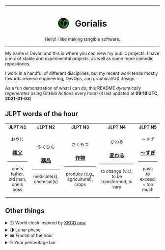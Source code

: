 ***

<h1 align="center">
<sub>
    <img src="readme/resources/avatar.png" height="36">
</sub>
&nbsp;
Gorialis
</h1>
<p align="center">
Hello! I like making tangible software.
</p>

***

My name is Devon and this is where you can view my public projects. I have a mix of stable and experimental projects, as well as some more comedic repositories.

I work in a handful of different disciplines, but my recent work tends mostly towards reverse engineering, DevOps, and graphical/UX design.

As a fun demonstration of what I can do, this README *dynamically regenerates* using GitHub Actions every hour! (it last updated at **09:18 UTC, 2021-01-03**)

<h2>JLPT words of the hour</h2>
<table>
    <tr>
        <th>JLPT N1</th>
        <th>JLPT N2</th>
        <th>JLPT N3</th>
        <th>JLPT N4</th>
        <th>JLPT N5</th>
    </tr>
    <tr>
        <td>
            <p align="center">おやじ</p>
            <h3 align="center"><b><a href="https://jisho.org/search/%E8%A6%AA%E7%88%B6">親父</a></b></h3>
            <hr>
            <p align="center">one's father,<wbr> old man,<wbr> one's boss</p>
        </td>
        <td>
            <p align="center">やくひん</p>
            <h3 align="center"><b><a href="https://jisho.org/search/%E8%96%AC%E5%93%81">薬品</a></b></h3>
            <hr>
            <p align="center">medicine(s),<wbr> chemical(s)</p>
        </td>
        <td>
            <p align="center">さくもつ</p>
            <h3 align="center"><b><a href="https://jisho.org/search/%E4%BD%9C%E7%89%A9">作物</a></b></h3>
            <hr>
            <p align="center">produce (e.g.,<wbr> agricultural),<wbr> crops</p>
        </td>
        <td>
            <p align="center">かわる</p>
            <h3 align="center"><b><a href="https://jisho.org/search/%E5%A4%89%E3%82%8F%E3%82%8B">変わる</a></b></h3>
            <hr>
            <p align="center">to change (v.i.),<wbr> to be transformed,<wbr> to vary</p>
        </td>
        <td>
            <p align="center">～すぎ</p>
            <h3 align="center"><b><a href="https://jisho.org/search/%EF%BD%9E%E3%81%99%E3%81%8E">～すぎ</a></b></h3>
            <hr>
            <p align="center">past;<br> to exceed,<wbr> ~ too much</p>
        </td>
    </tr>
</table>

<h2>Other things</h2>
<details>
<summary>🕘  World clock inspired by <a href="https://xkcd.com/now">XKCD now</a></summary>

> <img src="generated/now.png" width="512">

</details>
<details>
<summary>🌗 Lunar phase</summary>

The moon is approximately 68.78% through its phase (Last Quarter).

</details>
<details>
<summary>&#x1f5bc; Fractal of the hour</summary>

> <img src="generated/fractal.png" width="512">

</details>
<details>
<summary>&#x23f2; Year percentage bar</summary>
<pre><code>2021 [▁▁▁▁▁▁▁▁▁▁▁▁▁▁▁▁▁▁▁▁] 0.65%</code></pre>
</details>
